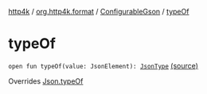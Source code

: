 [http4k](../../index.md) / [org.http4k.format](../index.md) / [ConfigurableGson](index.md) / [typeOf](./type-of.md)

# typeOf

`open fun typeOf(value: JsonElement): `[`JsonType`](../-json-type/index.md) [(source)](https://github.com/http4k/http4k/blob/master/http4k-format-gson/src/main/kotlin/org/http4k/format/Gson.kt#L22)

Overrides [Json.typeOf](../-json/type-of.md)

